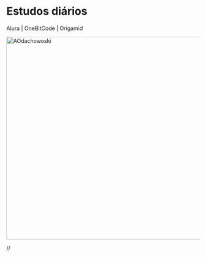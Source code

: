 # Estudos diários 

Alura | OneBitCode | Origamid

<img width='530em' align="center"
    src="https://github-readme-stats.vercel.app/api/top-langs?username=devvagnerBR&show_icons=true&locale=pt-BR&bg_color=0d1117&text_color=ffffff&layout=compact"
    alt="AOdachowoski" 
    bg_color=#808080/>

//